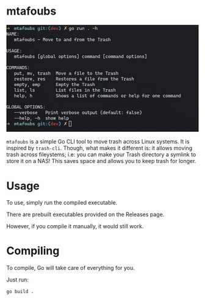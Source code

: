 # mtafoubs
![alt text](docs/image.png)

`mtafoubs` is a simple Go CLI tool to move trash across Linux systems. It is inspired by `trash-cli`. Though, what makes it different is: it allows moving trash across fileystems; i.e: you can make your Trash directory a symlink to store it on a NAS! This saves space and allows you to keep trash for longer.

# Usage
To use, simply run the compiled executable.

There are prebuilt executables provided on the Releases page.

However, if you compile it manually, it would still work.

# Compiling
To compile, Go will take care of everything for you.

Just run:

```sh
go build .
```